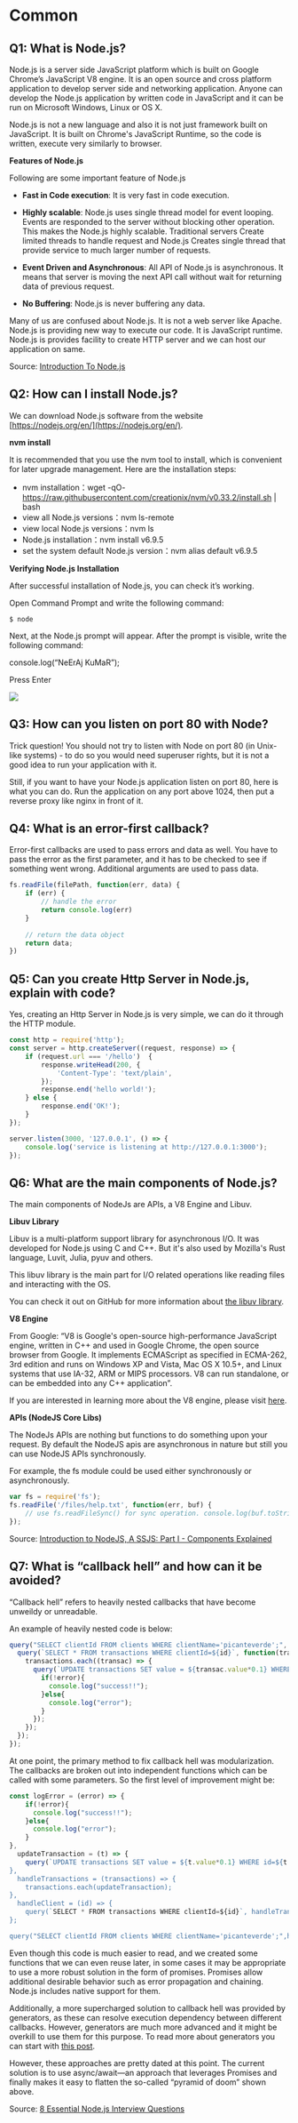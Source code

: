 
# Common

## Q1: What is Node.js?

Node.js is a server side JavaScript platform which is built on Google Chrome’s JavaScript V8 engine. It is an open source and cross platform application to develop server side and networking application. Anyone can develop the Node.js application by written code in JavaScript and it can be run on Microsoft Windows, Linux or OS X.

Node.js is not a new language and also it is not just framework built on JavaScript. It is built on Chrome's JavaScript Runtime, so the code is written, execute very similarly to browser. 

**Features of Node.js**

Following are some important feature of Node.js

- **Fast in Code execution**: It is very fast in code execution. 

- **Highly scalable**: Node.js uses single thread model for event looping. Events are responded to the server without blocking other operation. This makes the Node.js highly scalable. Traditional servers Create limited threads to handle request and Node.js Creates single thread that provide service to much larger number of requests.

- **Event Driven and Asynchronous**: All API of Node.js is asynchronous. It means that server is moving the next API call without wait for returning data of previous request.

- **No Buffering**: Node.js is never buffering any data.

Many of us are confused about Node.js. It is not a web server like Apache. Node.js is providing new way to execute our code. It is JavaScript runtime. Node.js is provides facility to create HTTP server and we can host our application on same.

Source: [Introduction To Node.js](https://www.c-sharpcorner.com/article/introduction-to-node-js/)

## Q2: How can I install Node.js?

We can download Node.js software from the website [https://nodejs.org/en/](https://nodejs.org/en/).

**nvm install**

It is recommended that you use the nvm tool to install, which is convenient for later upgrade management. Here are the installation steps:

* nvm installation：wget -qO- https://raw.githubusercontent.com/creationix/nvm/v0.33.2/install.sh | bash
* view all Node.js versions：nvm ls-remote
* view local Node.js versions：nvm ls
* Node.js installation：nvm install v6.9.5
* set the system default Node.js version：nvm alias default v6.9.5

**Verifying Node.js Installation**

After successful installation of Node.js, you can check it’s working.

Open Command Prompt and write the following command:

```node
$ node
```

Next, at the Node.js prompt will appear. After the prompt is visible, write the following command:

console.log(“NeErAj KuMaR”); 

Press Enter

![](../img/node-hello-world.png)

## Q3: How can you listen on port 80 with Node?

Trick question! You should not try to listen with Node on port 80 (in Unix-like systems) - to do so you would need superuser rights, but it is not a good idea to run your application with it.

Still, if you want to have your Node.js application listen on port 80, here is what you can do. Run the application on any port above 1024, then put a reverse proxy like nginx in front of it.

## Q4: What is an error-first callback?

Error-first callbacks are used to pass errors and data as well. You have to pass the error as the first parameter, and it has to be checked to see if something went wrong. Additional arguments are used to pass data.

```js
fs.readFile(filePath, function(err, data) {  
    if (err) {
        // handle the error
        return console.log(err)
    }
  
    // return the data object
    return data;
})
```

## Q5: Can you create Http Server in Node.js, explain with code?

Yes, creating an Http Server in Node.js is very simple, we can do it through the HTTP module.

```js
const http = require('http');
const server = http.createServer((request, response) => {
    if (request.url === '/hello')  {
        response.writeHead(200, {
            'Content-Type': 'text/plain',
        });
        response.end('hello world!');
    } else {
        response.end('OK!');
    }
});

server.listen(3000, '127.0.0.1', () => {
    console.log('service is listening at http://127.0.0.1:3000');
});
```

## Q6: What are the main components of Node.js?

The main components of NodeJs are APIs, a V8 Engine and Libuv.

**Libuv Library**

Libuv is a multi-platform support library for asynchronous I/O. It was developed for Node.js using C and C++. But it's also used by Mozilla's Rust language, Luvit, Julia, pyuv and others.

This libuv library is the main part for I/O related operations like reading files and interacting with the OS.

You can check it out on GitHub for more information about [the libuv library](https://github.com/nikhilm/uvbook).

**V8 Engine**

From Google: “V8 is Google's open-source high-performance JavaScript engine, written in C++ and used in Google Chrome, the open source browser from Google. It implements ECMAScript as specified in ECMA-262, 3rd edition and runs on Windows XP and Vista, Mac OS X 10.5+, and Linux systems that use IA-32, ARM or MIPS processors. V8 can run standalone, or can be embedded into any C++ application”.

If you are interested in learning more about the V8 engine, please visit [here](https://v8.dev/).

**APIs (NodeJS Core Libs)**

The NodeJs APIs are nothing but functions to do something upon your request. By default the NodeJS apis are asynchronous in nature but still you can use NodeJS APIs synchronously.

For example, the fs module could be used either synchronously or asynchronously.

```js
var fs = require('fs');  
fs.readFile('/files/help.txt', function(err, buf) {  
    // use fs.readFileSync() for sync operation. console.log(buf.toString());  
});   
```

Source: [Introduction to NodeJS, A SSJS: Part I - Components Explained](https://www.c-sharpcorner.com/UploadFile/dbd951/introduction-to-nodejs-a-ssjs-part-i/)

## Q7: What is “callback hell” and how can it be avoided?

“Callback hell” refers to heavily nested callbacks that have become unweildy or unreadable.

An example of heavily nested code is below:

```js
query("SELECT clientId FROM clients WHERE clientName='picanteverde';", function(id){
  query(`SELECT * FROM transactions WHERE clientId=${id}`, function(transactions){
    transactions.each((transac) => {
      query(`UPDATE transactions SET value = ${transac.value*0.1} WHERE id=${transac.id}`, (error) => {
        if(!error){
          console.log("success!!");
        }else{
          console.log("error");
        }
      });
    });
  });
});
```

At one point, the primary method to fix callback hell was modularization. The callbacks are broken out into independent functions which can be called with some parameters. So the first level of improvement might be:

```js
const logError = (error) => {
    if(!error){
      console.log("success!!");
    }else{
      console.log("error");
    }
},
  updateTransaction = (t) => {
    query(`UPDATE transactions SET value = ${t.value*0.1} WHERE id=${t.id}, logError);
},
  handleTransactions = (transactions) => {
    transactions.each(updateTransaction);
},
  handleClient = (id) => {
    query(`SELECT * FROM transactions WHERE clientId=${id}`, handleTransactions);
};

query("SELECT clientId FROM clients WHERE clientName='picanteverde';",handleClient);
```

Even though this code is much easier to read, and we created some functions that we can even reuse later, in some cases it may be appropriate to use a more robust solution in the form of promises. Promises allow additional desirable behavior such as error propagation and chaining. Node.js includes native support for them.

Additionally, a more supercharged solution to callback hell was provided by generators, as these can resolve execution dependency between different callbacks. However, generators are much more advanced and it might be overkill to use them for this purpose. To read more about generators you can start with [this post]((http://strongloop.com/strongblog/how-to-generators-node-js-yield-use-cases/)).

However, these approaches are pretty dated at this point. The current solution is to use async/await—an approach that leverages Promises and finally makes it easy to flatten the so-called “pyramid of doom” shown above.

Source: [8 Essential Node.js Interview Questions](https://www.toptal.com/nodejs/interview-questions)